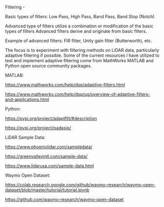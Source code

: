 Filtering -

Basic types of filters:
Low Pass,
High Pass,
Band Pass,
Band Stop (Notch)

Advanced type of filters utilize a combination or modification of the basic types of filters
Advanced filters derive and originate from basic filters.

Example of advanced filters:
FIR filter,
Unity gain filter (Butterworth),
etc.


The focus is to experiment with filtering methods on LiDAR data, particularly adaptive filtering if possible.
Some of the current resources I have utilized to test and implement adaptive filtering come from MathWorks MATLAB and Python open source community packages.


MATLAB:

https://www.mathworks.com/help/dsp/adaptive-filters.html

https://www.mathworks.com/help/dsp/ug/overview-of-adaptive-filters-and-applications.html


Python:

https://pypi.org/project/adaptfilt/#description

https://pypi.org/project/padasip/

LiDAR Sample Data:

https://www.phoenixlidar.com/sampledata/

https://greenvalleyintl.com/sample-data/

https://www.lidarusa.com/sample-data.html

Waymo Open Dataset:

https://colab.research.google.com/github/waymo-research/waymo-open-dataset/blob/master/tutorial/tutorial.ipynb

https://github.com/waymo-research/waymo-open-dataset
